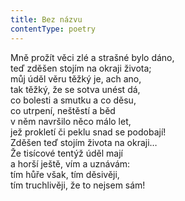 ```yaml
---
title: Bez názvu
contentType: poetry
---
```


<section>

Mně prožít věci zlé a strašné bylo dáno,  
teď zděšen stojím na okraji života;  
můj úděl věru těžký je, ach ano,  
tak těžký, že se sotva unést dá,  
co bolesti a smutku a co děsu,  
co utrpení, neštěstí a běd  
v něm navršilo něco málo let,  
jež prokletí či peklu snad se podobají!  
Zděšen teď stojím života na okraji…  
Že tisícové tentýž úděl mají  
a horší ještě, vím a uznávám:  
tím hůře však, tím děsivěji,  
tím truchlivěji, že to nejsem sám!

</section>
